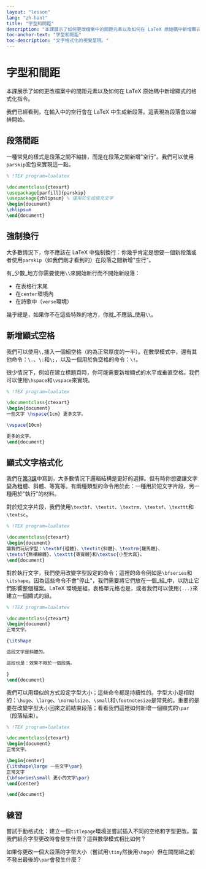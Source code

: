 ```yaml
---
layout: "lesson"
lang: "zh-hant"
title: "字型和間距"
description: "本課展示了如何更改檔案中的間距元素以及如何在 LaTeX 原始碼中新增顯式的格式化指令。"
toc-anchor-text: "字型和間距"
toc-description: "文字格式化的視覺呈現。"
---
```


# 字型和間距

<span
  class="summary">本課展示了如何更改檔案中的間距元素以及如何在 LaTeX 原始碼中新增顯式的格式化指令。</span>

我們已經看到，在輸入中的空行會在 LaTeX 中生成新段落。這表現為段落會以縮排開始。

## 段落間距

一種常見的樣式是段落之間不縮排，而是在段落之間新增"空行"。我們可以使用`parskip`宏包來實現這一點。

```latex
% !TEX program=lualatex

\documentclass{ctexart}
\usepackage[parfill]{parskip}
\usepackage{zhlipsum} % 僅用於生成填充文字
\begin{document}
\zhlipsum
\end{document}
```

## 強制換行

大多數情況下，你不應該在 LaTeX 中強制換行：你幾乎肯定是想要一個新段落或者使用`parskip`（如我們剛才看到的）在段落之間新增"空行"。

有_少數_地方你需要使用`\\`來開始新行而不開始新段落：

- 在表格行末尾
- 在`center`環境內
- 在詩歌中（`verse`環境）

幾乎總是，如果你不在這些特殊的地方，你就_不應該_使用`\\`。

## 新增顯式空格

我們可以使用`\,`插入一個細空格（約為正常厚度的一半）。在數學模式中，還有其他命令：`\.`、`\:`和`\;`，以及一個用於負空格的命令：`\!`。

很少情況下，例如在建立標題頁時，你可能需要新增顯式的水平或垂直空格。我們可以使用`\hspace`和`\vspace`來實現。

```latex
% !TEX program=lualatex

\documentclass{ctexart}
\begin{document}
一些文字 \hspace{1cm} 更多文字。

\vspace{10cm}

更多的文字。
\end{document}
```

## 顯式文字格式化

我們在[第3課](lesson-03)中寫到，大多數情況下邏輯結構是更好的選擇。但有時你想要讓文字變為粗體、斜體、等寬等。有兩種類型的命令用於此：一種用於短文字片段，另一種用於"執行"的材料。

對於短文字片段，我們使用`\textbf`、`\textit`、`\textrm`、`\textsf`、`\texttt`和`\textsc`。

```latex
% !TEX program=lualatex

\documentclass{ctexart}
\begin{document}
讓我們玩玩字型：\textbf{粗體}、\textit{斜體}、\textrm{羅馬體}、
\textsf{無襯線體}、\texttt{等寬體}和\textsc{小型大寫}。
\end{document}
```

對於執行文字，我們使用改變字型設定的命令；這裡的命令例如是`\bfseries`和`\itshape`。因為這些命令不會"停止"，我們需要將它們放在一個_組_中，以防止它們影響整個檔案。LaTeX 環境是組，表格單元格也是，或者我們可以使用`{...}`來建立一個顯式的組。

```latex
% !TEX program=lualatex

\documentclass{ctexart}
\begin{document}
正常文字。

{\itshape

這段文字是斜體的。

這段也是：效果不限於一個段落。

}
\end{document}
```

我們可以用類似的方式設定字型大小；這些命令都是持續性的。字型大小是相對的：`\huge`、`\large`、`\normalsize`、`\small`和`\footnotesize`是常見的。重要的是要在改變字型大小回來之前結束段落；看看我們這裡如何新增一個顯式的`\par`（段落結束）。

```latex
% !TEX program=lualatex

\documentclass{ctexart}
\begin{document}
正常文字。

\begin{center}
{\itshape\large 一些文字\par}
正常文字
{\bfseries\small 更小的文字\par}
\end{center}

\end{document}
```

## 練習

嘗試手動格式化：建立一個`titlepage`環境並嘗試插入不同的空格和字型更改。當我們組合字型更改時會發生什麼？這與數學模式相比如何？

如果你更改一個大段落的字型大小（嘗試用`\tiny`然後用`\huge`）但在關閉組之前不發出最後的`\par`會發生什麼？
